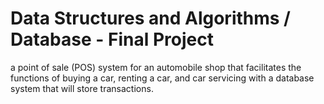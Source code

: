 # Data Structures and Algorithms / Database - Final Project

<p>a point of sale (POS) system for an automobile shop that facilitates the
functions of buying a car, renting a car, and car servicing with a database system that will
store transactions.</p>
